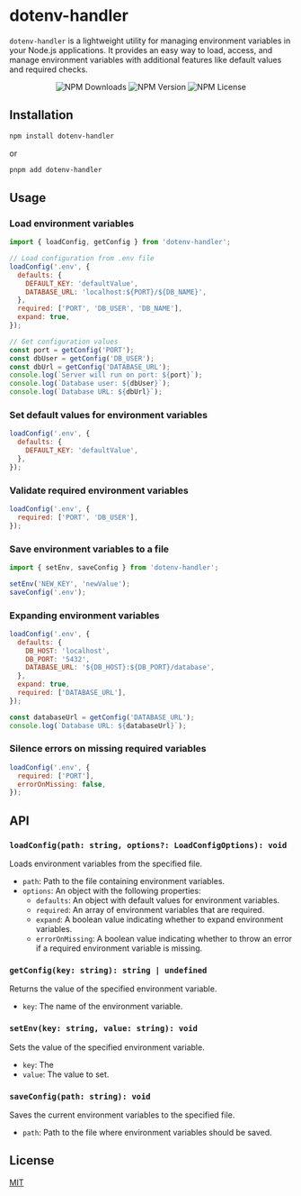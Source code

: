 # dotenv-handler

`dotenv-handler` is a lightweight utility for managing environment variables in your Node.js applications. It provides an easy way to load, access, and manage environment variables with additional features like default values and required checks.

<p align="center">
  <img src="https://img.shields.io/npm/dt/dotenv-handler" alt="NPM Downloads">
  <img src="https://img.shields.io/npm/v/dotenv-handler" alt="NPM Version">
  <img src="https://img.shields.io/npm/l/dotenv-handler" alt="NPM License">
</p>

## Installation

```sh
npm install dotenv-handler
```

or

```sh
pnpm add dotenv-handler
```

## Usage

### Load environment variables

```js
import { loadConfig, getConfig } from 'dotenv-handler';

// Load configuration from .env file
loadConfig('.env', {
  defaults: {
    DEFAULT_KEY: 'defaultValue',
    DATABASE_URL: 'localhost:${PORT}/${DB_NAME}',
  },
  required: ['PORT', 'DB_USER', 'DB_NAME'],
  expand: true,
});

// Get configuration values
const port = getConfig('PORT');
const dbUser = getConfig('DB_USER');
const dbUrl = getConfig('DATABASE_URL');
console.log(`Server will run on port: ${port}`);
console.log(`Database user: ${dbUser}`);
console.log(`Database URL: ${dbUrl}`);
```

### Set default values for environment variables

```js
loadConfig('.env', {
  defaults: {
    DEFAULT_KEY: 'defaultValue',
  },
});
```

### Validate required environment variables

```js
loadConfig('.env', {
  required: ['PORT', 'DB_USER'],
});
```

### Save environment variables to a file

```js
import { setEnv, saveConfig } from 'dotenv-handler';

setEnv('NEW_KEY', 'newValue');
saveConfig('.env');
```

### Expanding environment variables

```js
loadConfig('.env', {
  defaults: {
    DB_HOST: 'localhost',
    DB_PORT: '5432',
    DATABASE_URL: '${DB_HOST}:${DB_PORT}/database',
  },
  expand: true,
  required: ['DATABASE_URL'],
});

const databaseUrl = getConfig('DATABASE_URL');
console.log(`Database URL: ${databaseUrl}`);
```

### Silence errors on missing required variables

```js
loadConfig('.env', {
  required: ['PORT'],
  errorOnMissing: false,
});
```

## API

### `loadConfig(path: string, options?: LoadConfigOptions): void`

Loads environment variables from the specified file.

- `path`: Path to the file containing environment variables.
- `options`: An object with the following properties:
  - `defaults`: An object with default values for environment variables.
  - `required`: An array of environment variables that are required.
  - `expand`: A boolean value indicating whether to expand environment variables.
  - `errorOnMissing`: A boolean value indicating whether to throw an error if a required environment variable is missing.

### `getConfig(key: string): string | undefined`

Returns the value of the specified environment variable.

- `key`: The name of the environment variable.

### `setEnv(key: string, value: string): void`

Sets the value of the specified environment variable.

- `key`: The
- `value`: The value to set.

### `saveConfig(path: string): void`

Saves the current environment variables to the specified file.

- `path`: Path to the file where environment variables should be saved.

## License

[MIT](https://choosealicense.com/licenses/mit/)
